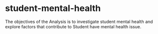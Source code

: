 # student-mental-health
The objectives of the Analysis is to investigate student mental health and explore factors that contribute to Student have mental health issue.
